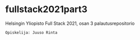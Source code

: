 # fullstack2021part3

Helsingin Yliopisto Full Stack 2021, osan 3 palautusrepositorio
```
Opiskelija: Juuso Rinta
```
